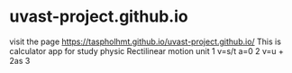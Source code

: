 # uvast-project.github.io
visit the page https://taspholhmt.github.io/uvast-project.github.io/
This is calculator app for study physic Rectilinear motion unit
1 v=s/t a=0
2 v=u + 2as
3
